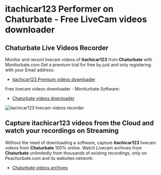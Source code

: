 # itachicar123 Performer on Chaturbate - Free LiveCam videos downloader

## Chaturbate Live Videos Recorder

Monitor and record livecam videos of **itachicar123** from **Chaturbate** with Moniturbate.com
Get a premium trial for free by just and only registering with your Email address:
* [itachicar123 Premium videos downloader](https://moniturbate.com/request-demo-licence-key.html)

Free livecam videos downloader - Moniturbate Software:
* [Chaturbate videos downloader](https://moniturbate.com/moniturbate-download-software.html)

![itachicar123 livecam videos recorder](https://peachurnet.com/templates/moniturbate-software.png)


## Capture itachicar123 videos from the Cloud and watch your recordings on Streaming

Without the need of downloading a software, capture **itachicar123** livecam videos from **Chaturbate** 100% online.
Watch Livecam archives from **Chaturbate** unlimitedly from thousands of existing recordings, only on Peachurbate.com and its websites network:
* [Chaturbate videos archives](https://peachurnet.com/)